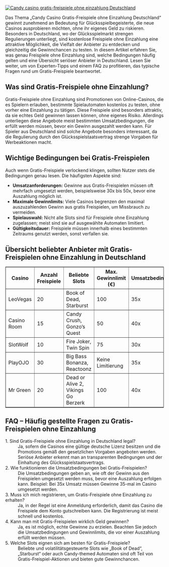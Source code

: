 [![Candy casino gratis-freispiele ohne einzahlung Deutschland](https://123-caf.pages.dev/gitsignup.png)](https://vrmoo.ru/Bt82HjjY)

<div>     <p>Das Thema „Candy Casino Gratis-Freispiele ohne Einzahlung Deutschland“ gewinnt zunehmend an Bedeutung für Glücksspielbegeisterte, die neue Casinos ausprobieren möchten, ohne ihr eigenes Geld zu riskieren. Besonders in Deutschland, wo der Glücksspielmarkt strengen Regulierungen unterliegt, sind kostenlose Freispiele ohne Einzahlung eine attraktive Möglichkeit, die Vielfalt der Anbieter zu entdecken und gleichzeitig die Gewinnchancen zu testen. In diesem Artikel erfahren Sie, was genau Freispiele ohne Einzahlung sind, welche Bedingungen häufig gelten und eine Übersicht seriöser Anbieter in Deutschland. Lesen Sie weiter, um von Experten-Tipps und einem FAQ zu profitieren, das typische Fragen rund um Gratis-Freispiele beantwortet.</p>    <h2>Was sind Gratis-Freispiele ohne Einzahlung?</h2>   <p>Gratis-Freispiele ohne Einzahlung sind Promotionen von Online-Casinos, die es Spielern erlauben, bestimmte Spielautomaten kostenlos zu testen, ohne vorher eine Einzahlung zu tätigen. Diese Freispiele sind besonders attraktiv, da sie echtes Geld gewinnen lassen können, ohne eigenes Risiko. Allerdings unterliegen diese Angebote meist bestimmten Umsatzbedingungen, die erfüllt werden müssen, bevor ein Gewinn ausgezahlt werden kann. Für Spieler aus Deutschland sind solche Angebote besonders interessant, da die Regulierung durch den Glücksspielstaatsvertrag strenge Vorgaben für Werbeaktionen macht.</p>    <h2>Wichtige Bedingungen bei Gratis-Freispielen</h2>   <p>Auch wenn Gratis-Freispiele verlockend klingen, sollten Nutzer stets die Bedingungen genau lesen. Die häufigsten Aspekte sind:</p>   <ul>     <li><strong>Umsatzanforderungen:</strong> Gewinne aus Gratis-Freispielen müssen oft mehrfach umgesetzt werden, beispielsweise 30x bis 50x, bevor eine Auszahlung möglich ist.</li>     <li><strong>Maximale Gewinnlimits:</strong> Viele Casinos begrenzen den maximal auszuzahlenden Gewinn aus gratis Freispielen, um Missbrauch zu vermeiden.</li>     <li><strong>Spielauswahl:</strong> Nicht alle Slots sind für Freispiele ohne Einzahlung zugelassen; meist sind sie auf ausgewählte Automaten limitiert.</li>     <li><strong>Gültigkeitsdauer:</strong> Freispiele müssen innerhalb eines bestimmten Zeitraums genutzt werden, sonst verfallen sie.</li>   </ul>    <h2>Übersicht beliebter Anbieter mit Gratis-Freispielen ohne Einzahlung in Deutschland</h2>   <table border="1" cellpadding="5" cellspacing="0">     <thead>       <tr>         <th>Casino</th>         <th>Anzahl Freispiele</th>         <th>Beliebte Slots</th>         <th>Max. Gewinnlimit (€)</th>         <th>Umsatzbedingungen</th>       </tr>     </thead>     <tbody>       <tr>         <td>LeoVegas</td>         <td>20</td>         <td>Book of Dead, Starburst</td>         <td>100</td>         <td>35x</td>       </tr>       <tr>         <td>Casino Room</td>         <td>15</td>         <td>Candy Crush, Gonzo’s Quest</td>         <td>50</td>         <td>40x</td>       </tr>       <tr>         <td>SlotWolf</td>         <td>10</td>         <td>Fire Joker, Twin Spin</td>         <td>75</td>         <td>30x</td>       </tr>       <tr>         <td>PlayOJO</td>         <td>30</td>         <td>Big Bass Bonanza, Reactoonz</td>         <td>Keine Limitierung</td>         <td>35x</td>       </tr>       <tr>         <td>Mr Green</td>         <td>20</td>         <td>Dead or Alive 2, Vikings Go Berzerk</td>         <td>100</td>         <td>40x</td>       </tr>     </tbody>   </table>    <h2>FAQ – Häufig gestellte Fragen zu Gratis-Freispielen ohne Einzahlung</h2>   <dl>     <dt>1. Sind Gratis-Freispiele ohne Einzahlung in Deutschland legal?</dt>     <dd>Ja, sofern die Casinos eine gültige deutsche Lizenz besitzen und die Promotions gemäß den gesetzlichen Vorgaben angeboten werden. Seriöse Anbieter erkennt man an transparenten Bedingungen und der Einhaltung des Glücksspielstaatsvertrags.</dd>      <dt>2. Wie funktionieren die Umsatzbedingungen bei Gratis-Freispielen?</dt>     <dd>Die Umsatzbedingungen geben an, wie oft der Gewinn aus den Freispielen umgesetzt werden muss, bevor eine Auszahlung erfolgen kann. Beispiel: Bei 35x Umsatz müssen Gewinne 35-mal im Casino umgesetzt werden.</dd>      <dt>3. Muss ich mich registrieren, um Gratis-Freispiele ohne Einzahlung zu erhalten?</dt>     <dd>Ja, in der Regel ist eine Anmeldung erforderlich, damit das Casino die Freispiele dem Konto gutschreiben kann. Die Registrierung ist meist schnell und kostenlos.</dd>      <dt>4. Kann man mit Gratis-Freispielen wirklich Geld gewinnen?</dt>     <dd>Ja, es ist möglich, echte Gewinne zu erzielen. Beachten Sie jedoch die Umsatzbedingungen und Gewinnlimits, die vor einer Auszahlung erfüllt werden müssen.</dd>      <dt>5. Welche Slots eignen sich am besten für Gratis-Freispiele?</dt>     <dd>Beliebte und volatilitätsgesteuerte Slots wie „Book of Dead“, „Starburst“ oder auch Candy-themed Automaten sind oft Teil von Gratis-Freispiel-Aktionen und bieten gute Gewinnchancen.</dd>   </dl> </div>